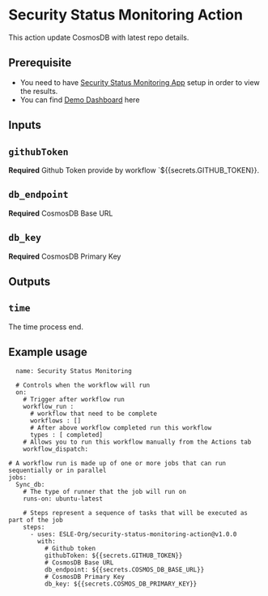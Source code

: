 # Security Status Monitoring Action

This action update CosmosDB with latest repo details.

## Prerequisite
  - You need to have [Security Status Monitoring App](https://github.com/ESLE-Org/security-status-monitoring-app-using-github-actions) setup in order to view the results.
  - You can find [Demo Dashboard](https://security-monitor-app-using-github-actions.azurewebsites.net/) here

## Inputs

## `githubToken`

**Required** Github Token provide by workflow `${{secrets.GITHUB_TOKEN}}.

## `db_endpoint`

**Required** CosmosDB Base URL

## `db_key`

**Required** CosmosDB Primary Key

## Outputs

## `time`

The time process end.

## Example usage
```
  name: Security Status Monitoring

  # Controls when the workflow will run
  on:
    # Trigger after workflow run
    workflow_run : 
      # workflow that need to be complete
      workflows : []
      # After above workflow completed run this workflow 
      types : [ completed]
    # Allows you to run this workflow manually from the Actions tab
    workflow_dispatch:

# A workflow run is made up of one or more jobs that can run sequentially or in parallel
jobs:
  Sync_db:
    # The type of runner that the job will run on
    runs-on: ubuntu-latest

    # Steps represent a sequence of tasks that will be executed as part of the job
    steps:
      - uses: ESLE-Org/security-status-monitoring-action@v1.0.0
        with:
          # Github token
          githubToken: ${{secrets.GITHUB_TOKEN}}
          # CosmosDB Base URL
          db_endpoint: ${{secrets.COSMOS_DB_BASE_URL}}
          # CosmosDB Primary Key
          db_key: ${{secrets.COSMOS_DB_PRIMARY_KEY}}
```